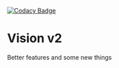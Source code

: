 [![Codacy Badge](https://api.codacy.com/project/badge/Grade/9b411edf37714aa5892cc3a42c01ed44)](https://www.codacy.com/manual/infinitycoding222/vision-v2?utm_source=github.com&amp;utm_medium=referral&amp;utm_content=infinitycoding222/vision-v2&amp;utm_campaign=Badge_Grade)
# Vision v2
Better features and some new things
